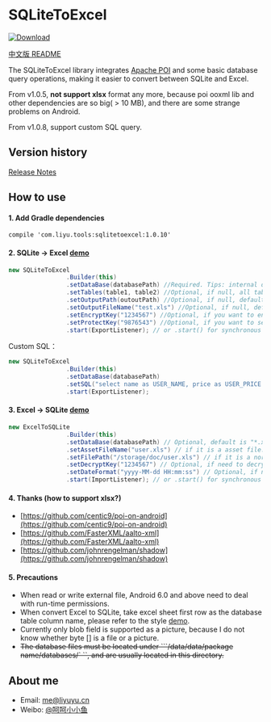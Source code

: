 # SQLiteToExcel

[ ![Download](https://api.bintray.com/packages/li-yu/maven/SQLiteToExcel/images/download.svg) ](https://bintray.com/li-yu/maven/SQLiteToExcel/_latestVersion)

[中文版 README](README.md)

The SQLiteToExcel library integrates [Apache POI](http://poi.apache.org/) and some basic database query operations, making it easier to convert between SQLite and Excel.

From v1.0.5, **not support xlsx** format any more, because poi ooxml lib and other dependencies are so big( > 10 MB), and there are some strange problems on Android.

From v1.0.8, support custom SQL query.

## Version history
[Release Notes](https://github.com/li-yu/SQLiteToExcel/releases)

## How to use
#### 1. Add Gradle dependencies
``` Gradle
compile 'com.liyu.tools:sqlitetoexcel:1.0.10'
```

#### 2. SQLite -> Excel  [demo](https://github.com/li-yu/SQLiteToExcel/blob/master/app/src/main/java/com/liyu/demo/MainActivity.java)
```java
new SQLiteToExcel
                .Builder(this)
                .setDataBase(databasePath) //Required. Tips: internal database path can be got by context.getDatabasePath("internal.db").getPath()
                .setTables(table1, table2) //Optional, if null, all tables will be export. 
                .setOutputPath(outoutPath) //Optional, if null, default output path is app ExternalFilesDir. 
                .setOutputFileName("test.xls") //Optional, if null, default output file name is xxx.db.xls
                .setEncryptKey("1234567") //Optional, if you want to encrypt the output file.
                .setProtectKey("9876543") //Optional, if you want to set the sheet read only.
                .start(ExportListener); // or .start() for synchronous method.
```

Custom SQL：
```java
new SQLiteToExcel
                .Builder(this)
                .setDataBase(databasePath)
                .setSQL("select name as USER_NAME, price as USER_PRICE from user where name like '%FRANK%'")
                .start(ExportListener);
```

#### 3. Excel -> SQLite [demo](https://github.com/li-yu/SQLiteToExcel/blob/master/app/src/main/java/com/liyu/demo/MainActivity.java)
```java
new ExcelToSQLite
                .Builder(this)
                .setDataBase(databasePath) // Optional, default is "*.xls.db" in internal database path.
                .setAssetFileName("user.xls") // if it is a asset file.
                .setFilePath("/storage/doc/user.xls") // if it is a normal file.
                .setDecryptKey("1234567") // Optional, if need to decrypt the file.
                .setDateFormat("yyyy-MM-dd HH:mm:ss") // Optional, if need to format date cell.
                .start(ImportListener); // or .start() for synchronous method.
```

#### 4. Thanks (how to support xlsx?)
- [https://github.com/centic9/poi-on-android](https://github.com/centic9/poi-on-android)
- [https://github.com/FasterXML/aalto-xml](https://github.com/FasterXML/aalto-xml)
- [https://github.com/johnrengelman/shadow](https://github.com/johnrengelman/shadow)

#### 5. Precautions
* When read or write external file, Android 6.0 and above need to deal with run-time permissions.
* When convert Excel to SQLite, take excel sheet first row as the database table column name, please refer to the style [demo](https://github.com/li-yu/SQLiteToExcel/blob/master/app/src/main/assets/user.xls).
* Currently only blob field is supported as a picture, because I do not know whether byte [] is a file or a picture.
* ~~The database files must be located under ```/data/data/package name/databases/` ``, and are usually located in this directory.~~

## About me
* Email: [me@liyuyu.cn](mailto:me@liyuyu.cn)
* Weibo: [@呵呵小小鱼](http://weibo.com/u/1241167880)
